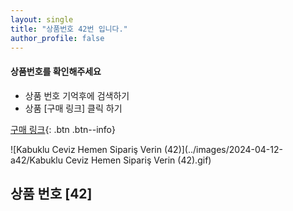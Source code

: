 ```yaml
---
layout: single
title: "상품번호 42번 입니다."
author_profile: false
---
```




<div class="notice--info">
<h4> 상품번호를 확인해주세요 </h4>
<ul>
    <li> 상품 번호 기억후에 검색하기 </li>
    <li> 상품 [구매 링크] 클릭 하기 </li>
</ul>
</div>




[구매 링크](https://link.coupang.com/a/bxJtBu){: .btn .btn--info}



![Kabuklu Ceviz   Hemen Sipariş Verin (42)](../images/2024-04-12-a42/Kabuklu Ceviz   Hemen Sipariş Verin (42).gif)



## 상품 번호 [42]